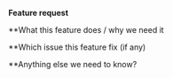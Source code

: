 **Feature request**

**What this feature does / why we need it

**Which issue this feature fix (if any)

**Anything else we need to know?
